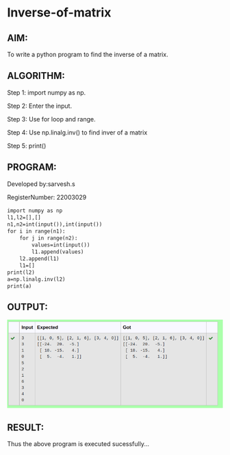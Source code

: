 # Inverse-of-matrix

## AIM:
To write a python program to find the inverse of a matrix.

## ALGORITHM:
Step 1:
import numpy as np.

Step 2:
Enter the input.

Step 3:
Use for loop and range.

Step 4:
Use np.linalg.inv() to find inver of a matrix

Step 5:
print()


## PROGRAM:

Developed by:sarvesh.s

RegisterNumber: 22003029
```
import numpy as np
l1,l2=[],[]
n1,n2=int(input()),int(input())
for i in range(n1):
    for j in range(n2):
        values=int(input())
        l1.append(values)
    l2.append(l1)
    l1=[]
print(l2)
a=np.linalg.inv(l2)
print(a)
```

## OUTPUT:
![output](./tr.png)

## RESULT:
Thus the above program is executed sucessfully...
